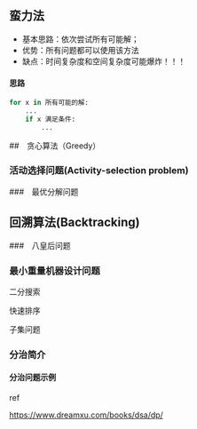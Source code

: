 

## 蛮力法

+ 基本思路：依次尝试所有可能解；
+ 优势：所有问题都可以使用该方法
+ 缺点：时间复杂度和空间复杂度可能爆炸！！！

#### 思路

```python
for x in 所有可能的解:
    ...
	if x 满足条件:
        ...
```

##　贪心算法（Greedy）

### 活动选择问题(Activity-selection problem)

###　最优分解问题

## 回溯算法(Backtracking)

###　八皇后问题

### 最小重量机器设计问题







二分搜索

快速排序

子集问题

### 分治简介

#### 分治问题示例



ref

https://www.dreamxu.com/books/dsa/dp/